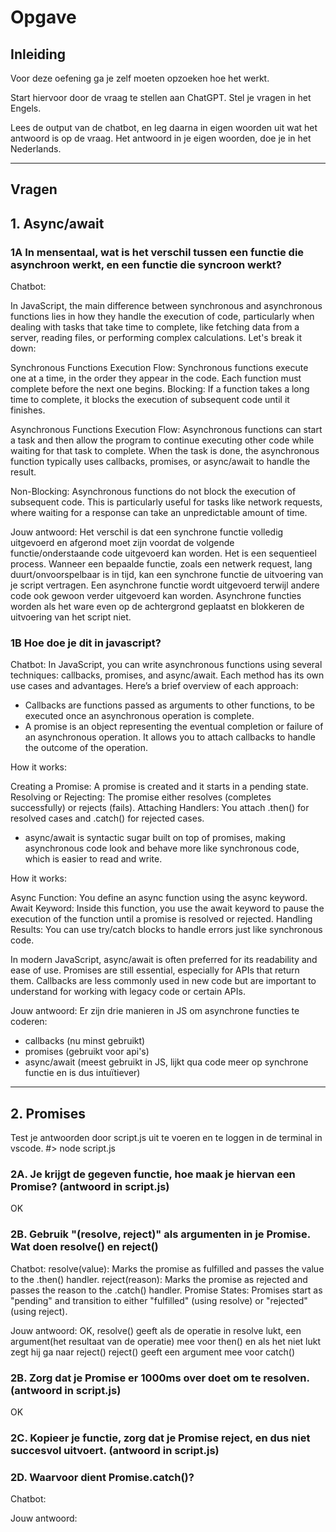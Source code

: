 # Opgave

## Inleiding

Voor deze oefening ga je zelf moeten opzoeken hoe het werkt.

Start hiervoor door de vraag te stellen aan ChatGPT. Stel je vragen in het Engels.

Lees de output van de chatbot, en leg daarna in eigen woorden uit wat het antwoord is op de vraag. Het antwoord in je eigen woorden, doe je in het Nederlands.

---

## Vragen

## 1. Async/await

### 1A In mensentaal, wat is het verschil tussen een functie die asynchroon werkt, en een functie die syncroon werkt?

Chatbot:

In JavaScript, the main difference between synchronous and asynchronous functions lies in how they handle the execution of code, particularly when dealing with tasks that take time to complete, like fetching data from a server, reading files, or performing complex calculations. Let's break it down:

Synchronous Functions
Execution Flow: Synchronous functions execute one at a time, in the order they appear in the code. Each function must complete before the next one begins.
Blocking: If a function takes a long time to complete, it blocks the execution of subsequent code until it finishes.

Asynchronous Functions
Execution Flow: Asynchronous functions can start a task and then allow the program to continue executing other code while waiting for that task to complete. When the task is done, the asynchronous function typically uses callbacks, promises, or async/await to handle the result.

Non-Blocking: Asynchronous functions do not block the execution of subsequent code. This is particularly useful for tasks like network requests, where waiting for a response can take an unpredictable amount of time.

Jouw antwoord: 
Het verschil is dat een synchrone functie volledig uitgevoerd en afgerond moet zijn voordat de volgende functie/onderstaande code uitgevoerd kan worden. Het is een sequentieel process. Wanneer een bepaalde functie, zoals een netwerk request, lang duurt/onvoorspelbaar is in tijd, kan een synchrone functie de uitvoering van je script vertragen. Een asynchrone functie wordt uitgevoerd terwijl andere code ook gewoon verder uitgevoerd kan worden. Asynchrone functies worden als het ware even op de achtergrond geplaatst en blokkeren de uitvoering van het script niet. 

### 1B Hoe doe je dit in javascript?

Chatbot:
In JavaScript, you can write asynchronous functions using several techniques: callbacks, promises, and async/await. Each method has its own use cases and advantages. Here’s a brief overview of each approach:
- Callbacks are functions passed as arguments to other functions, to be executed once an asynchronous operation is complete.
- A promise is an object representing the eventual completion or failure of an asynchronous operation. It allows you to attach callbacks to handle the outcome of the operation.

How it works:

Creating a Promise: A promise is created and it starts in a pending state.
Resolving or Rejecting: The promise either resolves (completes successfully) or rejects (fails).
Attaching Handlers: You attach .then() for resolved cases and .catch() for rejected cases.
- async/await is syntactic sugar built on top of promises, making asynchronous code look and behave more like synchronous code, which is easier to read and write.

How it works:

Async Function: You define an async function using the async keyword.
Await Keyword: Inside this function, you use the await keyword to pause the execution of the function until a promise is resolved or rejected.
Handling Results: You can use try/catch blocks to handle errors just like synchronous code.

In modern JavaScript, async/await is often preferred for its readability and ease of use. Promises are still essential, especially for APIs that return them. Callbacks are less commonly used in new code but are important to understand for working with legacy code or certain APIs.

Jouw antwoord:
Er zijn drie manieren in JS om asynchrone functies te coderen:
- callbacks (nu minst gebruikt)
- promises (gebruikt voor api's)
- async/await (meest gebruikt in JS, lijkt qua code meer op synchrone functie en is dus intuïtiever)


---

## 2. Promises
Test je antwoorden door script.js uit te voeren en te loggen in de terminal in vscode.
#> node script.js

### 2A. Je krijgt de gegeven functie, hoe maak je hiervan een Promise? (antwoord in script.js)
OK

### 2B. Gebruik "(resolve, reject)" als argumenten in je Promise. Wat doen resolve() en reject()

Chatbot: 
resolve(value): Marks the promise as fulfilled and passes the value to the .then() handler.
reject(reason): Marks the promise as rejected and passes the reason to the .catch() handler.
Promise States: Promises start as "pending" and transition to either "fulfilled" (using resolve) or "rejected" (using reject).

Jouw antwoord: OK, resolve() geeft als de operatie in resolve lukt, een argument(het resultaat van de operatie) mee voor then() en als het niet lukt zegt hij ga naar reject()
reject() geeft een argument mee voor catch()

### 2B. Zorg dat je Promise er 1000ms over doet om te resolven. (antwoord in script.js)
OK

### 2C. Kopieer je functie, zorg dat je Promise reject, en dus niet succesvol uitvoert. (antwoord in script.js)

### 2D. Waarvoor dient Promise.catch()?

Chatbot:

Jouw antwoord:
